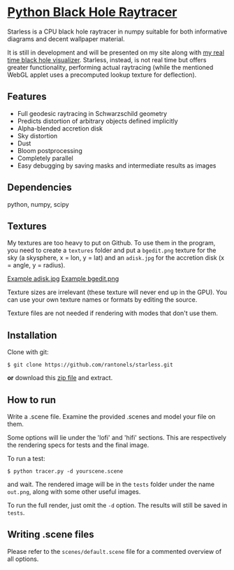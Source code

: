 # [Python Black Hole Raytracer](http://spiro.fisica.unipd.it/~antonell/starless/)

Starless is a CPU black hole raytracer in numpy suitable for both informative diagrams and decent wallpaper material.

It is still in development and will be presented on my site along with [my real time black hole visualizer](http://spiro.fisica.unipd.it/~antonell/schwarzschild). Starless, instead, is not real time but offers greater functionality, performing actual raytracing (while the mentioned WebGL applet uses a precomputed lookup texture for deflection).

## Features

- Full geodesic raytracing in Schwarzschild geometry
- Predicts distortion of arbitrary objects defined implicitly
- Alpha-blended accretion disk
- Sky distortion
- Dust
- Bloom postprocessing
- Completely parallel
- Easy debugging by saving masks and intermediate results as images

## Dependencies

python, numpy, scipy

## Textures

My textures are too heavy to put on Github. To use them in the program, you need to create a `textures` folder and put a `bgedit.png` texture for the sky (a skysphere, x = lon, y = lat) and an `adisk.jpg` for the accretion disk (x = angle, y = radius).

[Example adisk.jpg](http://i.imgur.com/eUR6ytQ.jpg)
[Example bgedit.png](http://svs.gsfc.nasa.gov/vis/a000000/a003500/a003572/TychoSkymapII.t5_04096x02048.jpg)

Texture sizes are irrelevant (these texture will never end up in the GPU). You can use your own texture names or formats by editing the source.

Texture files are not needed if rendering with modes that don't use them.

## Installation

Clone with git:

```
$ git clone https://github.com/rantonels/starless.git
```

**or** download this [zip file](https://github.com/rantonels/starless/archive/master.zip) and extract.

## How to run

Write a .scene file. Examine the provided .scenes and model your file on them.

Some options will lie under the 'lofi' and 'hifi' sections. This are respectively the rendering specs for tests and the final image.

To run a test:

```
$ python tracer.py -d yourscene.scene
```

and wait. The rendered image will be in the `tests` folder under the name `out.png`, along with some other useful images.

To run the full render, just omit the `-d` option. The results will still be saved in `tests`.

## Writing .scene files

Please refer to the `scenes/default.scene` file for a commented overview of all options.
